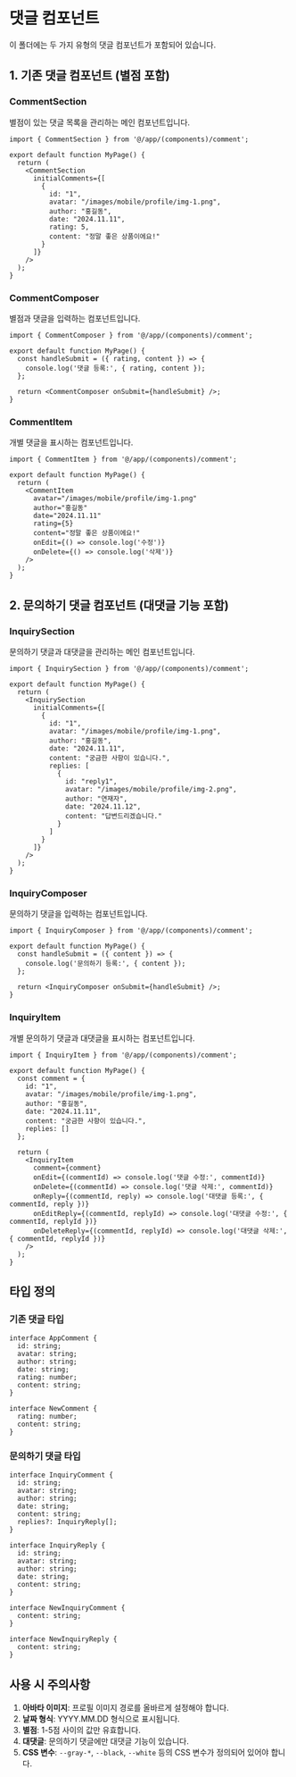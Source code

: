 # 댓글 컴포넌트

이 폴더에는 두 가지 유형의 댓글 컴포넌트가 포함되어 있습니다.

## 1. 기존 댓글 컴포넌트 (별점 포함)

### CommentSection
별점이 있는 댓글 목록을 관리하는 메인 컴포넌트입니다.

```tsx
import { CommentSection } from '@/app/(components)/comment';

export default function MyPage() {
  return (
    <CommentSection 
      initialComments={[
        {
          id: "1",
          avatar: "/images/mobile/profile/img-1.png",
          author: "홍길동",
          date: "2024.11.11",
          rating: 5,
          content: "정말 좋은 상품이에요!"
        }
      ]} 
    />
  );
}
```

### CommentComposer
별점과 댓글을 입력하는 컴포넌트입니다.

```tsx
import { CommentComposer } from '@/app/(components)/comment';

export default function MyPage() {
  const handleSubmit = ({ rating, content }) => {
    console.log('댓글 등록:', { rating, content });
  };

  return <CommentComposer onSubmit={handleSubmit} />;
}
```

### CommentItem
개별 댓글을 표시하는 컴포넌트입니다.

```tsx
import { CommentItem } from '@/app/(components)/comment';

export default function MyPage() {
  return (
    <CommentItem
      avatar="/images/mobile/profile/img-1.png"
      author="홍길동"
      date="2024.11.11"
      rating={5}
      content="정말 좋은 상품이에요!"
      onEdit={() => console.log('수정')}
      onDelete={() => console.log('삭제')}
    />
  );
}
```

## 2. 문의하기 댓글 컴포넌트 (대댓글 기능 포함)

### InquirySection
문의하기 댓글과 대댓글을 관리하는 메인 컴포넌트입니다.

```tsx
import { InquirySection } from '@/app/(components)/comment';

export default function MyPage() {
  return (
    <InquirySection 
      initialComments={[
        {
          id: "1",
          avatar: "/images/mobile/profile/img-1.png",
          author: "홍길동",
          date: "2024.11.11",
          content: "궁금한 사항이 있습니다.",
          replies: [
            {
              id: "reply1",
              avatar: "/images/mobile/profile/img-2.png",
              author: "연재자",
              date: "2024.11.12",
              content: "답변드리겠습니다."
            }
          ]
        }
      ]} 
    />
  );
}
```

### InquiryComposer
문의하기 댓글을 입력하는 컴포넌트입니다.

```tsx
import { InquiryComposer } from '@/app/(components)/comment';

export default function MyPage() {
  const handleSubmit = ({ content }) => {
    console.log('문의하기 등록:', { content });
  };

  return <InquiryComposer onSubmit={handleSubmit} />;
}
```

### InquiryItem
개별 문의하기 댓글과 대댓글을 표시하는 컴포넌트입니다.

```tsx
import { InquiryItem } from '@/app/(components)/comment';

export default function MyPage() {
  const comment = {
    id: "1",
    avatar: "/images/mobile/profile/img-1.png",
    author: "홍길동",
    date: "2024.11.11",
    content: "궁금한 사항이 있습니다.",
    replies: []
  };

  return (
    <InquiryItem
      comment={comment}
      onEdit={(commentId) => console.log('댓글 수정:', commentId)}
      onDelete={(commentId) => console.log('댓글 삭제:', commentId)}
      onReply={(commentId, reply) => console.log('대댓글 등록:', { commentId, reply })}
      onEditReply={(commentId, replyId) => console.log('대댓글 수정:', { commentId, replyId })}
      onDeleteReply={(commentId, replyId) => console.log('대댓글 삭제:', { commentId, replyId })}
    />
  );
}
```

## 타입 정의

### 기존 댓글 타입
```tsx
interface AppComment {
  id: string;
  avatar: string;
  author: string;
  date: string;
  rating: number;
  content: string;
}

interface NewComment {
  rating: number;
  content: string;
}
```

### 문의하기 댓글 타입
```tsx
interface InquiryComment {
  id: string;
  avatar: string;
  author: string;
  date: string;
  content: string;
  replies?: InquiryReply[];
}

interface InquiryReply {
  id: string;
  avatar: string;
  author: string;
  date: string;
  content: string;
}

interface NewInquiryComment {
  content: string;
}

interface NewInquiryReply {
  content: string;
}
```

## 사용 시 주의사항

1. **아바타 이미지**: 프로필 이미지 경로를 올바르게 설정해야 합니다.
2. **날짜 형식**: YYYY.MM.DD 형식으로 표시됩니다.
3. **별점**: 1-5점 사이의 값만 유효합니다.
4. **대댓글**: 문의하기 댓글에만 대댓글 기능이 있습니다.
5. **CSS 변수**: `--gray-*`, `--black`, `--white` 등의 CSS 변수가 정의되어 있어야 합니다.
